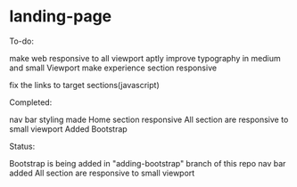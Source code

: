 # landing-page

To-do:

make web responsive to all viewport aptly
improve typography in medium and small Viewport
make experience section responsive


fix the links to target sections(javascript)


Completed:

nav bar styling
made Home section responsive
All section are responsive to small viewport
Added Bootstrap


Status:

Bootstrap is being added in "adding-bootstrap" branch of this repo
nav bar added
All section are responsive to small viewport


